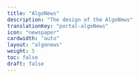 ```yaml
---
title: "AlgoNews"
description: "The design of the AlgoNews"
translationKey: "portal-algoNews"
icon: "newspaper"
cardwidth: "auto"
layout: "algonews"
weight: 5
toc: false
draft: false
---
```

